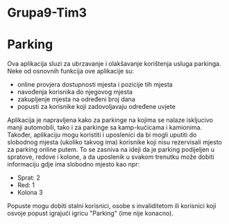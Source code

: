 # Grupa9-Tim3

# Parking

Ova aplikacija sluzi za ubrzavanje i olakšavanje korištenja usluga parkinga. Neke od osnovnih funkcija ove aplikacije su:
- online provjera dostupnosti mjesta i pozicije tih mjesta
- navođenja korisnika do njegovog mjesta
- zakupljenje mjesta na određeni broj dana
- popusti za korisnike koji zadovoljavaju određene uvjete

Aplikacija je napravljena kako za parkinge na kojima se nalaze iskljucivo manji automobili, tako i za parkinge sa kamp-kućicama i kamionima. Također, aplikaciju mogu koristiti i uposlenici da bi mogli uputiti do slobodnog mjesta (ukoliko takvog ima) korisnike koji nisu rezervisali mjesto za parking online putem. To se zasniva na ideji da je parking podijeljen u spratove, redove i kolone, a da uposlenik u svakom trenutku može dobiti informaciju gdje ima slobodno mjesto kao npr:

  - Sprat: 2
  - Red: 1
  - Kolona 3 

Popuste mogu dobiti stalni korisnici, osobe s invaliditetom ili korisnici koji osvoje popust igrajući igricu "Parking" (ime nije konacno).    


